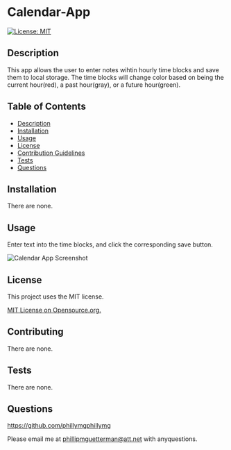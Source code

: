 
# Calendar-App

  [![License: MIT](https://img.shields.io/badge/License-MIT-yellow.svg)](https://opensource.org/licenses/MIT)
## Description

This app allows the user to enter notes wihtin hourly time blocks and save them to local storage. The time blocks will change color based on being the current hour(red), a past hour(gray), or a future hour(green).

## Table of Contents
* [Description](#description)
* [Installation](#installation)
* [Usage](#usage)
* [License](#license)
* [Contribution Guidelines](#contributing)
* [Tests](#tests)
* [Questions](#questions) 

## Installation

There are none.

## Usage

Enter text into the time blocks, and click the corresponding save button.

![Calendar App Screenshot](https://github.com/phillymg/Calendar-App/assets/131498400/32a495ad-ed11-459e-b4ff-4b24d723a1e0)

## License
This project uses the MIT license.

[MIT License on Opensource.org.](https://opensource.org/license/mit/)


## Contributing

There are none.

## Tests

There are none.

## Questions

https://github.com/phillymgphillymg

Please email me at phillipmguetterman@att.net with anyquestions.
 
